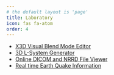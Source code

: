 ```yaml
---
# the default layout is 'page'
title: Laboratory
icon: fas fa-atom
order: 4
---
```

* [X3D Visual Blend Mode Editor](/x_ite/laboratory/x3d-visual-blend-mode-editor)
* [3D L-System Generator](/x_ite/laboratory/3d-l-system-generator)
* [Online DICOM and NRRD File Viewer](/x_ite/laboratory/online-dicom-and-nrrd-file-viewer)
* [Real time Earth Quake Information](/x_ite/laboratory/real-time-earth-quake-information)
